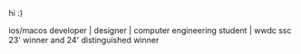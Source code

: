 hi :)

ios/macos developer | designer | computer engineering student | wwdc ssc 23' winner and 24' distinguished winner
